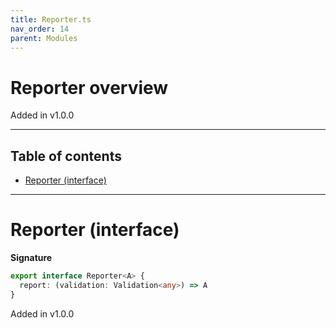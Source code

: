 ```yaml
---
title: Reporter.ts
nav_order: 14
parent: Modules
---
```


# Reporter overview

Added in v1.0.0

---

<h2 class="text-delta">Table of contents</h2>

- [Reporter (interface)](#reporter-interface)

---

# Reporter (interface)

**Signature**

```ts
export interface Reporter<A> {
  report: (validation: Validation<any>) => A
}
```

Added in v1.0.0

